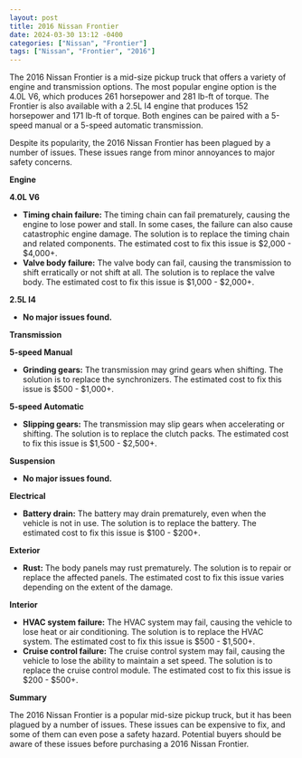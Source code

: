 ```yaml
---
layout: post
title: 2016 Nissan Frontier
date: 2024-03-30 13:12 -0400
categories: ["Nissan", "Frontier"]
tags: ["Nissan", "Frontier", "2016"]
---
```

The 2016 Nissan Frontier is a mid-size pickup truck that offers a variety of engine and transmission options. The most popular engine option is the 4.0L V6, which produces 261 horsepower and 281 lb-ft of torque. The Frontier is also available with a 2.5L I4 engine that produces 152 horsepower and 171 lb-ft of torque. Both engines can be paired with a 5-speed manual or a 5-speed automatic transmission.

Despite its popularity, the 2016 Nissan Frontier has been plagued by a number of issues. These issues range from minor annoyances to major safety concerns.

**Engine**

**4.0L V6**

* **Timing chain failure:** The timing chain can fail prematurely, causing the engine to lose power and stall. In some cases, the failure can also cause catastrophic engine damage. The solution is to replace the timing chain and related components. The estimated cost to fix this issue is $2,000 - $4,000+.
* **Valve body failure:** The valve body can fail, causing the transmission to shift erratically or not shift at all. The solution is to replace the valve body. The estimated cost to fix this issue is $1,000 - $2,000+.

**2.5L I4**

* **No major issues found.**

**Transmission**

**5-speed Manual**

* **Grinding gears:** The transmission may grind gears when shifting. The solution is to replace the synchronizers. The estimated cost to fix this issue is $500 - $1,000+.

**5-speed Automatic**

* **Slipping gears:** The transmission may slip gears when accelerating or shifting. The solution is to replace the clutch packs. The estimated cost to fix this issue is $1,500 - $2,500+.

**Suspension**

* **No major issues found.**

**Electrical**

* **Battery drain:** The battery may drain prematurely, even when the vehicle is not in use. The solution is to replace the battery. The estimated cost to fix this issue is $100 - $200+.

**Exterior**

* **Rust:** The body panels may rust prematurely. The solution is to repair or replace the affected panels. The estimated cost to fix this issue varies depending on the extent of the damage.

**Interior**

* **HVAC system failure:** The HVAC system may fail, causing the vehicle to lose heat or air conditioning. The solution is to replace the HVAC system. The estimated cost to fix this issue is $500 - $1,500+.
* **Cruise control failure:** The cruise control system may fail, causing the vehicle to lose the ability to maintain a set speed. The solution is to replace the cruise control module. The estimated cost to fix this issue is $200 - $500+.

**Summary**

The 2016 Nissan Frontier is a popular mid-size pickup truck, but it has been plagued by a number of issues. These issues can be expensive to fix, and some of them can even pose a safety hazard. Potential buyers should be aware of these issues before purchasing a 2016 Nissan Frontier.
